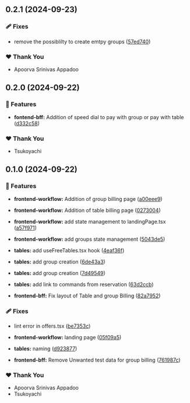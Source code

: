 ## 0.2.1 (2024-09-23)


### 🩹 Fixes

- remove the possiblilty to create emtpy groups ([57ed740](https://github.com/StartUpNationLabs/spos/commit/57ed740))


### ❤️  Thank You

- Apoorva Srinivas Appadoo

## 0.2.0 (2024-09-22)


### 🚀 Features

- **fontend-bff:** Addition of speed dial to pay with group or pay with table ([d332c58](https://github.com/StartUpNationLabs/spos/commit/d332c58))


### ❤️  Thank You

- Tsukoyachi

## 0.1.0 (2024-09-22)


### 🚀 Features

- **frontend-workflow:** Addition of group billing page ([a00eee9](https://github.com/StartUpNationLabs/spos/commit/a00eee9))

- **frontend-workflow:** Addition of table billing page ([0273004](https://github.com/StartUpNationLabs/spos/commit/0273004))

- **frontend-workflow:** add state management to landingPage.tsx ([a57f971](https://github.com/StartUpNationLabs/spos/commit/a57f971))

- **frontend-workflow:** add groups state management ([5043de5](https://github.com/StartUpNationLabs/spos/commit/5043de5))

- **tables:** add useFreeTables.tsx hook ([4eaf36f](https://github.com/StartUpNationLabs/spos/commit/4eaf36f))

- **tables:** add group creation ([6de43a3](https://github.com/StartUpNationLabs/spos/commit/6de43a3))

- **tables:** add group creation ([7d49549](https://github.com/StartUpNationLabs/spos/commit/7d49549))

- **tables:** add link to commands from reservation ([63d2ccb](https://github.com/StartUpNationLabs/spos/commit/63d2ccb))

- **frontend-bff:** Fix layout of Table and group Billing ([82a7952](https://github.com/StartUpNationLabs/spos/commit/82a7952))


### 🩹 Fixes

- lint error in offers.tsx ([be7353c](https://github.com/StartUpNationLabs/spos/commit/be7353c))

- **frontend-workflow:** landing page ([05f09a5](https://github.com/StartUpNationLabs/spos/commit/05f09a5))

- **tables:** naming ([d923877](https://github.com/StartUpNationLabs/spos/commit/d923877))

- **frontend-bff:** Remove Unwanted test data for group billing ([761987c](https://github.com/StartUpNationLabs/spos/commit/761987c))


### ❤️  Thank You

- Apoorva Srinivas Appadoo
- Tsukoyachi
